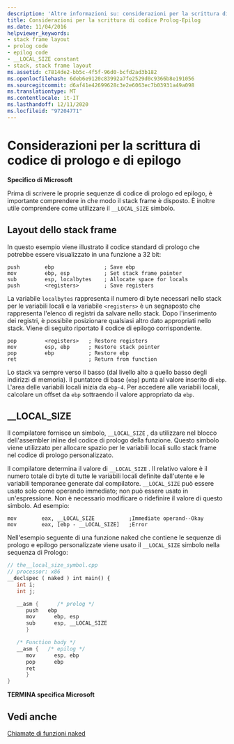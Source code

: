 ```yaml
---
description: 'Altre informazioni su: considerazioni per la scrittura di codice di prologo/epilogo'
title: Considerazioni per la scrittura di codice Prolog-Epilog
ms.date: 11/04/2016
helpviewer_keywords:
- stack frame layout
- prolog code
- epilog code
- __LOCAL_SIZE constant
- stack, stack frame layout
ms.assetid: c7814de2-bb5c-4f5f-96d0-bcfd2ad3b182
ms.openlocfilehash: 6deb6e9120c83992a7fe2529d0c9366b8e191056
ms.sourcegitcommit: d6af41e42699628c3e2e6063ec7b03931a49a098
ms.translationtype: MT
ms.contentlocale: it-IT
ms.lasthandoff: 12/11/2020
ms.locfileid: "97204771"
---
```

# <a name="considerations-for-writing-prologepilog-code"></a>Considerazioni per la scrittura di codice di prologo e di epilogo

**Specifico di Microsoft**

Prima di scrivere le proprie sequenze di codice di prologo ed epilogo, è importante comprendere in che modo il stack frame è disposto. È inoltre utile comprendere come utilizzare il `__LOCAL_SIZE` simbolo.

## <a name="stack-frame-layout"></a><a name="_pluslang_c.2b2b_.stack_frame_layout"></a> Layout dello stack frame

In questo esempio viene illustrato il codice standard di prologo che potrebbe essere visualizzato in una funzione a 32 bit:

```
push        ebp                ; Save ebp
mov         ebp, esp           ; Set stack frame pointer
sub         esp, localbytes    ; Allocate space for locals
push        <registers>        ; Save registers
```

La variabile `localbytes` rappresenta il numero di byte necessari nello stack per le variabili locali e la variabile `<registers>` è un segnaposto che rappresenta l'elenco di registri da salvare nello stack. Dopo l'inserimento dei registri, è possibile posizionare qualsiasi altro dato appropriati nello stack. Viene di seguito riportato il codice di epilogo corrispondente.

```
pop         <registers>   ; Restore registers
mov         esp, ebp      ; Restore stack pointer
pop         ebp           ; Restore ebp
ret                       ; Return from function
```

Lo stack va sempre verso il basso (dal livello alto a quello basso degli indirizzi di memoria). Il puntatore di base (`ebp`) punta al valore inserito di `ebp`. L'area delle variabili locali inizia da `ebp-4`. Per accedere alle variabili locali, calcolare un offset da `ebp` sottraendo il valore appropriato da `ebp`.

## <a name="__local_size"></a><a name="_pluslang___local_size"></a> __LOCAL_SIZE

Il compilatore fornisce un simbolo, `__LOCAL_SIZE` , da utilizzare nel blocco dell'assembler inline del codice di prologo della funzione. Questo simbolo viene utilizzato per allocare spazio per le variabili locali sullo stack frame nel codice di prologo personalizzato.

Il compilatore determina il valore di `__LOCAL_SIZE` . Il relativo valore è il numero totale di byte di tutte le variabili locali definite dall'utente e le variabili temporanee generate dal compilatore. `__LOCAL_SIZE` può essere usato solo come operando immediato; non può essere usato in un'espressione. Non è necessario modificare o ridefinire il valore di questo simbolo. Ad esempio:

```
mov        eax, __LOCAL_SIZE           ;Immediate operand--Okay
mov        eax, [ebp - __LOCAL_SIZE]   ;Error
```

Nell'esempio seguente di una funzione naked che contiene le sequenze di prologo e epilogo personalizzate viene usato il `__LOCAL_SIZE` simbolo nella sequenza di Prologo:

```cpp
// the__local_size_symbol.cpp
// processor: x86
__declspec ( naked ) int main() {
   int i;
   int j;

   __asm {      /* prolog */
      push   ebp
      mov      ebp, esp
      sub      esp, __LOCAL_SIZE
      }

   /* Function body */
   __asm {   /* epilog */
      mov      esp, ebp
      pop      ebp
      ret
      }
}
```

**TERMINA specifica Microsoft**

## <a name="see-also"></a>Vedi anche

[Chiamate di funzioni naked](../cpp/naked-function-calls.md)
